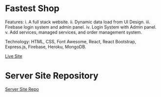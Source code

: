 # Fastest Shop

Features:
i. A full stack website.
ii. Dynamic data load from UI Design.
iii. Firebase login system and admin panel.
iv. Login System with Admin panel.
v. Add services, managed services, and order management system.

Technology:
HTML, CSS, Font Awesome, React, React Bootstrap, Express.js, Firebase, Heroku, MongoDB.

<a href="https://fastest-shop.web.app/">Live Site</a>

# Server Site Repository
<a href="https://github.com/milonjpi/fastest-shop-server">Server Site Repo</a>
